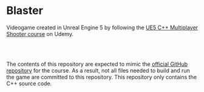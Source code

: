 # Blaster

Videogame created in Unreal Engine 5 by following the [UE5 C++ Multiplayer Shooter course](https://www.udemy.com/course/unreal-engine-5-cpp-multiplayer-shooter/) on Udemy.

<br>



<br>

The contents of this repository are expected to mimic the [official GitHub repository](https://github.com/DruidMech/UE5_TheUltimateDeveloperCourse) for the course. As a result, not all files needed to build and run the game are committed to this repository. This repository only contains the C++ source code.